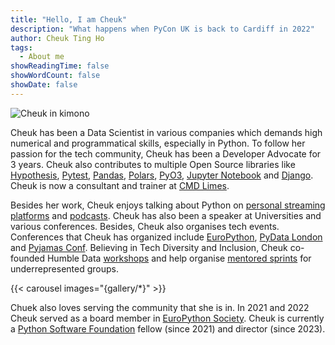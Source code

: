 ```yaml
---
title: "Hello, I am Cheuk"
description: "What happens when PyCon UK is back to Cardiff in 2022"
author: Cheuk Ting Ho
tags:
  - About me
showReadingTime: false
showWordCount: false
showDate: false
---
```


![Cheuk in kimono](headshot_w.jpg)

Cheuk has been a Data Scientist in various companies which demands high numerical and programmatical skills, especially in Python. To follow her passion for the tech community, Cheuk has been a Developer Advocate for 3 years. Cheuk also contributes to multiple Open Source libraries like [Hypothesis](https://hypothesis.readthedocs.io/en/latest/), [Pytest](https://docs.pytest.org/en/7.3.x/), [Pandas](https://pandas.pydata.org/), [Polars](https://pola.rs/), [PyO3](https://github.com/PyO3/pyo3), [Jupyter Notebook](https://jupyter.org/) and [Django](https://www.djangoproject.com/). Cheuk is now a consultant and trainer at [CMD Limes](https://cmdlimes.com/).

Besides her work, Cheuk enjoys talking about Python on [personal streaming platforms](https://twitch.tv/cheukting_ho) and [podcasts](https://open.spotify.com/show/62pAW7B3wQVe87sbt75nnh). Cheuk has also been a speaker at Universities and various conferences. Besides, Cheuk also organises tech events. Conferences that Cheuk has organized include [EuroPython](https://europython.eu/), [PyData London](https://pydata.org/london2023/) and [Pyjamas Conf](https://pyjamas.live/). Believing in Tech Diversity and Inclusion, Cheuk co-founded Humble Data [workshops](https://humbledata.org/) and help organise [mentored sprints](https://www.mentored-sprints.dev/) for underrepresented groups.

{{< carousel images="{gallery/*}" >}}

Chuek also loves serving the community that she is in. In 2021 and 2022 Cheuk served as a board member in [EuroPython Society](https://www.europython-society.org/). Cheuk is currently a [Python Software Foundation](https://www.python.org/psf/) fellow (since 2021) and director (since 2023).
